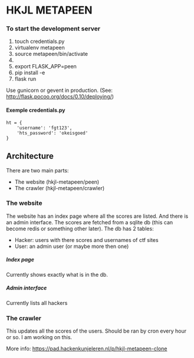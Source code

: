 # HKJL METAPEEN

### To start the development server
1. touch credentials.py
2. virtualenv metapeen
2. source metapeen/bin/activate
3. 
2. export FLASK_APP=peen
4. pip install -e
5. flask run

Use gunicorn or gevent in production. (See: http://flask.pocoo.org/docs/0.10/deploying/)


#### Exemple credentials.py

    ht = { 
        'username': 'fgt123',
        'hts_password': 'okeisgoed'
    }


## Architecture

There are two main parts:

- The website (hkjl-metapeen/peen)
- The crawler (hkjl-metapeen/crawler)

### The website
The website has an index page where all the scores are listed. And there is an admin interface.
The scores are fetched from a sqlite db (this can become redis or something other later).
The db has 2 tables:

- Hacker: users with there scores and usernames of ctf sites
- User: an admin user (or maybe more then one)

##### Index page
Currently shows exactly what is in the db.

##### Admin interface
Currently lists all hackers

### The crawler
This updates all the scores of the users. Should be ran by cron every hour or so.
I am working on this.


More info: https://pad.hackenkunjeleren.nl/p/hkjl-metapeen-clone


